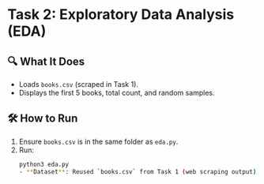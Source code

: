 # Task 2: Exploratory Data Analysis (EDA)

## 🔍 What It Does
- Loads `books.csv` (scraped in Task 1).
- Displays the first 5 books, total count, and random samples.

## 🛠️ How to Run
1. Ensure `books.csv` is in the same folder as `eda.py`.
2. Run:
   ```bash
   python3 eda.py
   - **Dataset**: Reused `books.csv` from Task 1 (web scraping output).  